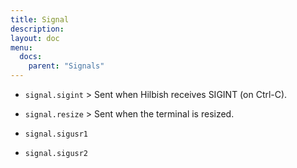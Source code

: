 ```yaml
---
title: Signal
description:
layout: doc
menu:
  docs:
    parent: "Signals"
---
```


+ `signal.sigint` > Sent when Hilbish receives SIGINT (on Ctrl-C).

+ `signal.resize` > Sent when the terminal is resized.

+ `signal.sigusr1`

+ `signal.sigusr2`
